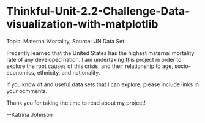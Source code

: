 # Thinkful-Unit-2.2-Challenge-Data-visualization-with-matplotlib
Topic: Maternal Mortality, Source: UN Data Set

I recently learned that the United States has the highest maternal mortality rate of any developed nation.  I am undertaking this project in order to explore the root causes of this crisis, and their relationship to age, socio-economics, ethnicity, and nationality.  

If you know of and useful data sets that I can explore, please include links in your ocmments.

Thank you for taking the time to read about my project!

--Katrina Johnson
